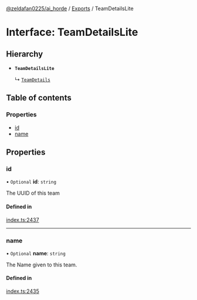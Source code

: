 [@zeldafan0225/ai_horde](../README.md) / [Exports](../modules.md) / TeamDetailsLite

# Interface: TeamDetailsLite

## Hierarchy

- **`TeamDetailsLite`**

  ↳ [`TeamDetails`](TeamDetails.md)

## Table of contents

### Properties

- [id](TeamDetailsLite.md#id)
- [name](TeamDetailsLite.md#name)

## Properties

### id

• `Optional` **id**: `string`

The UUID of this team

#### Defined in

[index.ts:2437](https://github.com/ZeldaFan0225/ai_horde/blob/99a73d4/index.ts#L2437)

___

### name

• `Optional` **name**: `string`

The Name given to this team.

#### Defined in

[index.ts:2435](https://github.com/ZeldaFan0225/ai_horde/blob/99a73d4/index.ts#L2435)
